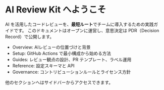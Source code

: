 # AI Review Kit へようこそ

AI を活用したコードレビューを、**最短ルート**でチームに導入するための実践ガイドです。
このドキュメントはオープンに運営し、意思決定は PDR（Decision Record）で公開します。

- Overview: AIレビューの位置づけと背景
- Setup: GitHub Actions で最小構成から始める方法
- Guides: レビュー観点の設計、PR テンプレート、ラベル運用
- Reference: 設定スキーマと API
- Governance: コントリビューションルールとライセンス方針

他のセクションへはサイドバーからアクセスできます。
